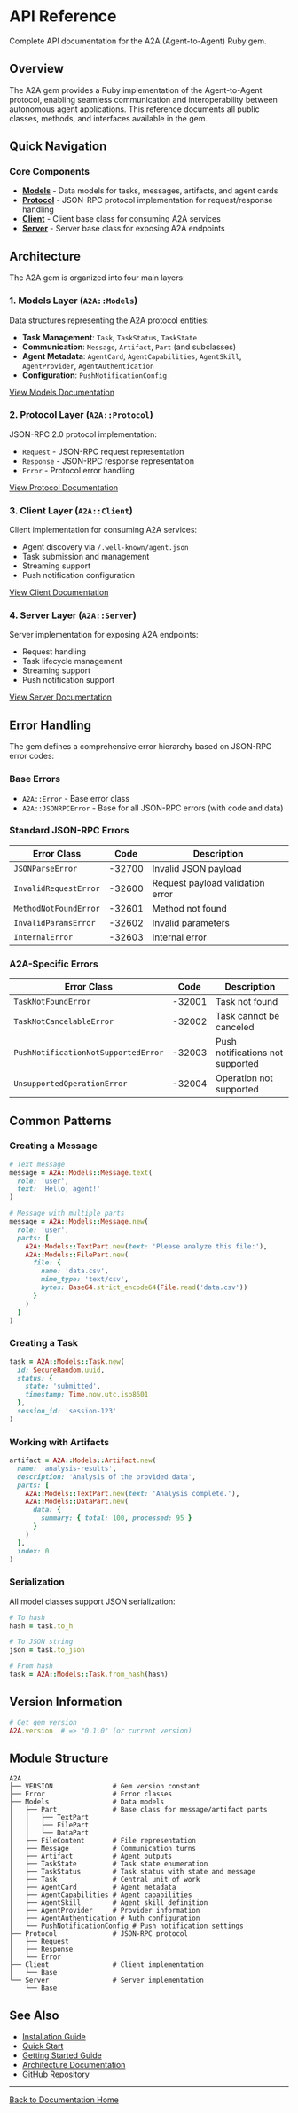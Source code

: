 # API Reference

Complete API documentation for the A2A (Agent-to-Agent) Ruby gem.

## Overview

The A2A gem provides a Ruby implementation of the Agent-to-Agent protocol, enabling seamless communication and interoperability between autonomous agent applications. This reference documents all public classes, methods, and interfaces available in the gem.

## Quick Navigation

### Core Components

- **[Models](models.md)** - Data models for tasks, messages, artifacts, and agent cards
- **[Protocol](protocol.md)** - JSON-RPC protocol implementation for request/response handling
- **[Client](client.md)** - Client base class for consuming A2A services
- **[Server](server.md)** - Server base class for exposing A2A endpoints

## Architecture

The A2A gem is organized into four main layers:

### 1. Models Layer (`A2A::Models`)

Data structures representing the A2A protocol entities:

- **Task Management**: `Task`, `TaskStatus`, `TaskState`
- **Communication**: `Message`, `Artifact`, `Part` (and subclasses)
- **Agent Metadata**: `AgentCard`, `AgentCapabilities`, `AgentSkill`, `AgentProvider`, `AgentAuthentication`
- **Configuration**: `PushNotificationConfig`

[View Models Documentation](models.md)

### 2. Protocol Layer (`A2A::Protocol`)

JSON-RPC 2.0 protocol implementation:

- `Request` - JSON-RPC request representation
- `Response` - JSON-RPC response representation
- `Error` - Protocol error handling

[View Protocol Documentation](protocol.md)

### 3. Client Layer (`A2A::Client`)

Client implementation for consuming A2A services:

- Agent discovery via `/.well-known/agent.json`
- Task submission and management
- Streaming support
- Push notification configuration

[View Client Documentation](client.md)

### 4. Server Layer (`A2A::Server`)

Server implementation for exposing A2A endpoints:

- Request handling
- Task lifecycle management
- Streaming support
- Push notification support

[View Server Documentation](server.md)

## Error Handling

The gem defines a comprehensive error hierarchy based on JSON-RPC error codes:

### Base Errors

- `A2A::Error` - Base error class
- `A2A::JSONRPCError` - Base for all JSON-RPC errors (with code and data)

### Standard JSON-RPC Errors

| Error Class | Code | Description |
|-------------|------|-------------|
| `JSONParseError` | -32700 | Invalid JSON payload |
| `InvalidRequestError` | -32600 | Request payload validation error |
| `MethodNotFoundError` | -32601 | Method not found |
| `InvalidParamsError` | -32602 | Invalid parameters |
| `InternalError` | -32603 | Internal error |

### A2A-Specific Errors

| Error Class | Code | Description |
|-------------|------|-------------|
| `TaskNotFoundError` | -32001 | Task not found |
| `TaskNotCancelableError` | -32002 | Task cannot be canceled |
| `PushNotificationNotSupportedError` | -32003 | Push notifications not supported |
| `UnsupportedOperationError` | -32004 | Operation not supported |

## Common Patterns

### Creating a Message

```ruby
# Text message
message = A2A::Models::Message.text(
  role: 'user',
  text: 'Hello, agent!'
)

# Message with multiple parts
message = A2A::Models::Message.new(
  role: 'user',
  parts: [
    A2A::Models::TextPart.new(text: 'Please analyze this file:'),
    A2A::Models::FilePart.new(
      file: {
        name: 'data.csv',
        mime_type: 'text/csv',
        bytes: Base64.strict_encode64(File.read('data.csv'))
      }
    )
  ]
)
```

### Creating a Task

```ruby
task = A2A::Models::Task.new(
  id: SecureRandom.uuid,
  status: {
    state: 'submitted',
    timestamp: Time.now.utc.iso8601
  },
  session_id: 'session-123'
)
```

### Working with Artifacts

```ruby
artifact = A2A::Models::Artifact.new(
  name: 'analysis-results',
  description: 'Analysis of the provided data',
  parts: [
    A2A::Models::TextPart.new(text: 'Analysis complete.'),
    A2A::Models::DataPart.new(
      data: {
        summary: { total: 100, processed: 95 }
      }
    )
  ],
  index: 0
)
```

### Serialization

All model classes support JSON serialization:

```ruby
# To hash
hash = task.to_h

# To JSON string
json = task.to_json

# From hash
task = A2A::Models::Task.from_hash(hash)
```

## Version Information

```ruby
# Get gem version
A2A.version  # => "0.1.0" (or current version)
```

## Module Structure

```
A2A
├── VERSION               # Gem version constant
├── Error                 # Error classes
├── Models                # Data models
│   ├── Part              # Base class for message/artifact parts
│   │   ├── TextPart
│   │   ├── FilePart
│   │   └── DataPart
│   ├── FileContent       # File representation
│   ├── Message           # Communication turns
│   ├── Artifact          # Agent outputs
│   ├── TaskState         # Task state enumeration
│   ├── TaskStatus        # Task status with state and message
│   ├── Task              # Central unit of work
│   ├── AgentCard         # Agent metadata
│   ├── AgentCapabilities # Agent capabilities
│   ├── AgentSkill        # Agent skill definition
│   ├── AgentProvider     # Provider information
│   ├── AgentAuthentication # Auth configuration
│   └── PushNotificationConfig # Push notification settings
├── Protocol              # JSON-RPC protocol
│   ├── Request
│   ├── Response
│   └── Error
├── Client                # Client implementation
│   └── Base
└── Server                # Server implementation
    └── Base
```

## See Also

- [Installation Guide](../installation.md)
- [Quick Start](../quickstart.md)
- [Getting Started Guide](../guides/getting-started.md)
- [Architecture Documentation](../architecture/index.md)
- [GitHub Repository](https://github.com/madbomber/a2a)

---

[Back to Documentation Home](../index.md)
